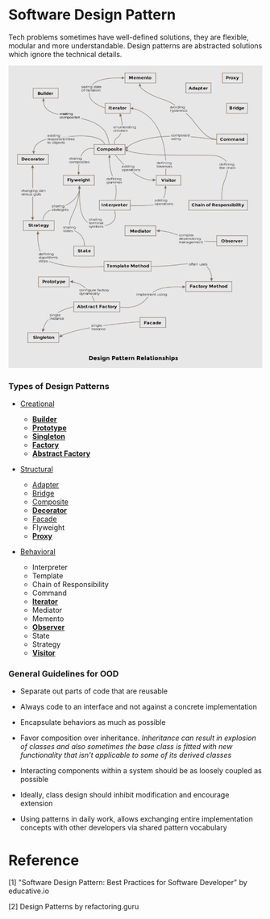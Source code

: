 # Software Design Pattern

Tech problems sometimes have well-defined solutions, they are flexible, modular and more understandable. Design patterns are abstracted solutions which ignore the technical details.

![Design Patter Relationships](./res/design-pattern-relationships.png)

### Types of Design Patterns

+ [Creational](./creational/README.md)
    * [**Builder**](./creational/builder-pattern.md)
    * [**Prototype**](./creational/prototype-pattern.md)
    * [**Singleton**](./creational/singleton-pattern.md)
    * [**Factory**](./creational/factory-pattern.md)
    * [**Abstract Factory**](./creational/abstract-factory-pattern.md)

+ [Structural](./structural/README.md)
    * [Adapter](./structural/adapter-pattern.md)
    * [Bridge](./structural/bridge-pattern.md)
    * [Composite](./structural/composite-pattern.md)
    * [**Decorator**](./structural/decorator-pattern.md)
    * [Facade](./structural/facade-pattern.md)
    * Flyweight
    * [**Proxy**](./structural/proxy-pattern.md)

+ [Behavioral](./behavioral/README.md)
    * Interpreter
    * Template
    * Chain of Responsibility
    * Command
    * [**Iterator**](./behavioral/iterator-pattern.md)
    * Mediator
    * Memento
    * [**Observer**](./behavioral/observer-pattern.md)
    * State
    * Strategy
    * [**Visitor**](./behavioral/visitor-pattern.md)

### General Guidelines for OOD

+ Separate out parts of code that are reusable

+ Always code to an interface and not against a concrete implementation

+ Encapsulate behaviors as much as possible

+ Favor composition over inheritance. *Inheritance can result in explosion of classes and also sometimes the base class is fitted with new functionality that isn't applicable to some of its derived classes*

+ Interacting components within a system should be as loosely coupled as possible

+ Ideally, class design should inhibit modification and encourage extension

+ Using patterns in daily work, allows exchanging entire implementation concepts with other developers via shared pattern vocabulary

# Reference

[1] "Software Design Pattern: Best Practices for Software Developer" by educative.io

[2] Design Patterns by refactoring.guru
